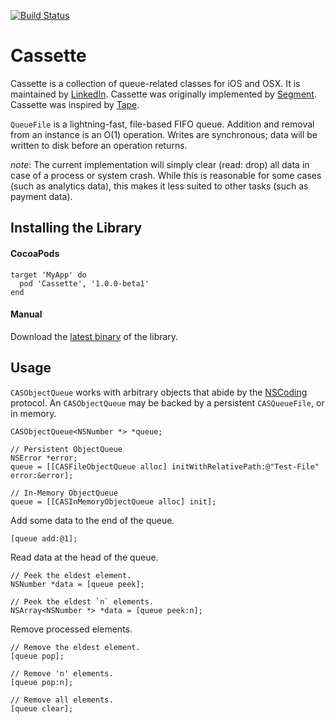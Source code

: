 [![Build Status](https://dev.azure.com/lnkd-oss/cassette/_apis/build/status/linkedin.cassette?branchName=master)](https://dev.azure.com/lnkd-oss/cassette/_build/latest?definitionId=4&branchName=master)

# Cassette 

Cassette is a collection of queue-related classes for iOS and OSX. It is maintained by [LinkedIn](https://engineering.linkedin.com/). Cassette was originally implemented by [Segment](https://segment.com). Cassette was inspired by [Tape](https://github.com/square/tape).

`QueueFile` is a lightning-fast, file-based FIFO queue. Addition and removal from an instance is an O(1) operation. Writes are synchronous; data will be written to disk before an operation returns.

*note*: The current implementation will simply clear (read: drop) all data in case of a process or system crash. While this is reasonable for some cases (such as analytics data), this makes it less suited to other tasks (such as  payment data).

## Installing the Library

#### CocoaPods
```
target 'MyApp' do
  pod 'Cassette', '1.0.0-beta1'
end
```

#### Manual
Download the [latest binary](https://github.com/linkedin/cassette/releases) of the library.

## Usage
`CASObjectQueue` works with arbitrary objects that abide by the [NSCoding](https://developer.apple.com/documentation/foundation/nscoding?language=objc) protocol. An `CASObjectQueue` may be backed by a persistent `CASQueueFile`, or in memory. 

```
CASObjectQueue<NSNumber *> *queue;

// Persistent ObjectQueue
NSError *error;
queue = [[CASFileObjectQueue alloc] initWithRelativePath:@"Test-File" error:&error];

// In-Memory ObjectQueue
queue = [[CASInMemoryObjectQueue alloc] init];
```

Add some data to the end of the queue.
```
[queue add:@1];
```

Read data at the head of the queue.
```
// Peek the eldest element.
NSNumber *data = [queue peek];

// Peek the eldest `n` elements.
NSArray<NSNumber *> *data = [queue peek:n];
```

Remove processed elements.
```
// Remove the eldest element.
[queue pop];

// Remove 'n' elements.
[queue pop:n];

// Remove all elements.
[queue clear];
```
